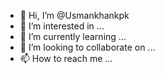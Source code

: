 - 👋 Hi, I’m @Usmankhankpk
- 👀 I’m interested in ...
- 🌱 I’m currently learning ...
- 💞️ I’m looking to collaborate on ...
- 📫 How to reach me ...

<!---
Usmankhankpk/Usmankhankpk is a ✨ special ✨ repository because its `README.md` (kami.king) appears on your GitHub profile.
You can click the Preview link to take a look at your changes.
--->
